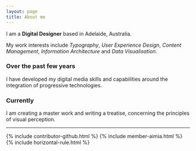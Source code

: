```yaml
---
layout: page
title: About me
---
```

<div class="message">
	<p>I am a <strong>Digital Designer</strong> based in Adelaide, Australia.</p>
	<p>My work interests include <em class="emphasis">Typography</em>, <em class="emphasis">User Experience Design</em>, <em class="emphasis">Content Management</em>, <em class="emphasis">Information Architecture</em> and <em  class="emphasis">Data Visualisation</em>.</p>
</div>

### Over the past few years
<p class="font-serif">I have developed my digital media skills and capabilities around the integration of progressive technologies.</p>

### Currently
<p class="font-serif">I am creating a master work and writing a treatise, concerning the principles of visual perception.</p>
<hr>
{% include contributor-github.html %}
{% include member-aimia.html %}
{% include horizontal-rule.html %}
